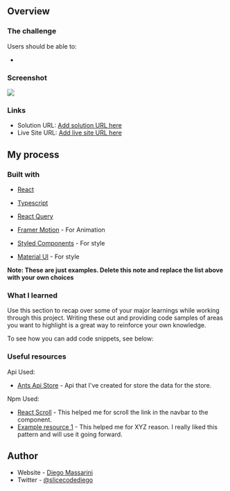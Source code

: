 

## Overview

### The challenge

Users should be able to:

- 

### Screenshot

![](./screenshot.jpg)


### Links

- Solution URL: [Add solution URL here](https://your-solution-url.com)
- Live Site URL: [Add live site URL here](https://your-live-site-url.com)

## My process

### Built with

- [React](https://reactjs.org/) 
- [Typescript](https://www.typescriptlang.org/) 
- [React Query](https://react-query.tanstack.com/) 

- [Framer Motion](https://www.framer.com/motion/) - For Animation
- [Styled Components](https://styled-components.com/) - For style
- [Material UI](https://nextjs.org/) - For style

**Note: These are just examples. Delete this note and replace the list above with your own choices**

### What I learned

Use this section to recap over some of your major learnings while working through this project. Writing these out and providing code samples of areas you want to highlight is a great way to reinforce your own knowledge.

To see how you can add code snippets, see below:


### Useful resources

Api Used:

- [Ants Api Store](https://ants-store-api.herokuapp.com/) - Api that I've created for store the data for the store.

Npm Used:

- [React Scroll](https://www.npmjs.com/package/react-scroll) - This helped me for scroll the link in the navbar to the component.
- [Example resource 1](https://www.example.com) - This helped me for XYZ reason. I really liked this pattern and will use it going forward.

## Author

- Website - [Diego Massarini](https://diego-slicecode.dev/)
- Twitter - [@slicecodediego](https://twitter.com/slicecodediego)